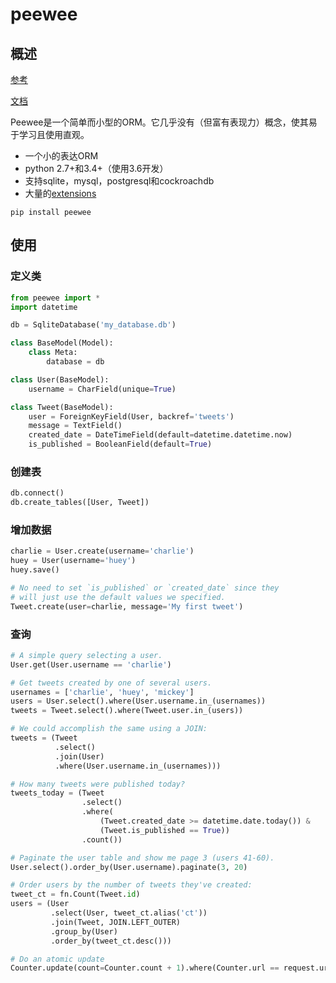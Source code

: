 # peewee

## 概述

[参考](https://github.com/coleifer/peewee)

[文档](http://docs.peewee-orm.com/en/latest/peewee/quickstart.html#quickstart)

Peewee是一个简单而小型的ORM。它几乎没有（但富有表现力）概念，使其易于学习且使用直观。

- 一个小的表达ORM
- python 2.7+和3.4+（使用3.6开发）
- 支持sqlite，mysql，postgresql和cockroachdb
- 大量的[extensions](http://docs.peewee-orm.com/en/latest/peewee/playhouse.html)

```
pip install peewee
```

## 使用

### 定义类

```python
from peewee import *
import datetime

db = SqliteDatabase('my_database.db')

class BaseModel(Model):
    class Meta:
        database = db

class User(BaseModel):
    username = CharField(unique=True)

class Tweet(BaseModel):
    user = ForeignKeyField(User, backref='tweets')
    message = TextField()
    created_date = DateTimeField(default=datetime.datetime.now)
    is_published = BooleanField(default=True)
```

### 创建表

```python
db.connect()
db.create_tables([User, Tweet])
```

### 增加数据

```python
charlie = User.create(username='charlie')
huey = User(username='huey')
huey.save()

# No need to set `is_published` or `created_date` since they
# will just use the default values we specified.
Tweet.create(user=charlie, message='My first tweet')
```

### 查询

```python
# A simple query selecting a user.
User.get(User.username == 'charlie')

# Get tweets created by one of several users.
usernames = ['charlie', 'huey', 'mickey']
users = User.select().where(User.username.in_(usernames))
tweets = Tweet.select().where(Tweet.user.in_(users))

# We could accomplish the same using a JOIN:
tweets = (Tweet
          .select()
          .join(User)
          .where(User.username.in_(usernames)))

# How many tweets were published today?
tweets_today = (Tweet
                .select()
                .where(
                    (Tweet.created_date >= datetime.date.today()) &
                    (Tweet.is_published == True))
                .count())

# Paginate the user table and show me page 3 (users 41-60).
User.select().order_by(User.username).paginate(3, 20)

# Order users by the number of tweets they've created:
tweet_ct = fn.Count(Tweet.id)
users = (User
         .select(User, tweet_ct.alias('ct'))
         .join(Tweet, JOIN.LEFT_OUTER)
         .group_by(User)
         .order_by(tweet_ct.desc()))

# Do an atomic update
Counter.update(count=Counter.count + 1).where(Counter.url == request.url)
```

